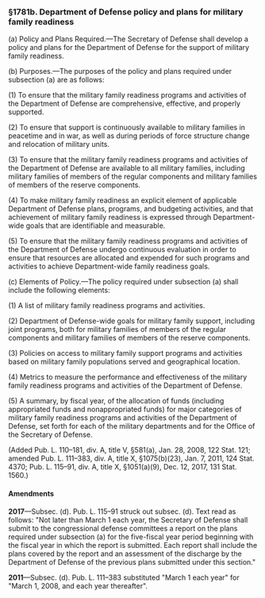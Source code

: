 ### §1781b. Department of Defense policy and plans for military family readiness ###

(a) Policy and Plans Required.—The Secretary of Defense shall develop a policy and plans for the Department of Defense for the support of military family readiness.

(b) Purposes.—The purposes of the policy and plans required under subsection (a) are as follows:

(1) To ensure that the military family readiness programs and activities of the Department of Defense are comprehensive, effective, and properly supported.

(2) To ensure that support is continuously available to military families in peacetime and in war, as well as during periods of force structure change and relocation of military units.

(3) To ensure that the military family readiness programs and activities of the Department of Defense are available to all military families, including military families of members of the regular components and military families of members of the reserve components.

(4) To make military family readiness an explicit element of applicable Department of Defense plans, programs, and budgeting activities, and that achievement of military family readiness is expressed through Department-wide goals that are identifiable and measurable.

(5) To ensure that the military family readiness programs and activities of the Department of Defense undergo continuous evaluation in order to ensure that resources are allocated and expended for such programs and activities to achieve Department-wide family readiness goals.

(c) Elements of Policy.—The policy required under subsection (a) shall include the following elements:

(1) A list of military family readiness programs and activities.

(2) Department of Defense-wide goals for military family support, including joint programs, both for military families of members of the regular components and military families of members of the reserve components.

(3) Policies on access to military family support programs and activities based on military family populations served and geographical location.

(4) Metrics to measure the performance and effectiveness of the military family readiness programs and activities of the Department of Defense.

(5) A summary, by fiscal year, of the allocation of funds (including appropriated funds and nonappropriated funds) for major categories of military family readiness programs and activities of the Department of Defense, set forth for each of the military departments and for the Office of the Secretary of Defense.

(Added Pub. L. 110–181, div. A, title V, §581(a), Jan. 28, 2008, 122 Stat. 121; amended Pub. L. 111–383, div. A, title X, §1075(b)(23), Jan. 7, 2011, 124 Stat. 4370; Pub. L. 115–91, div. A, title X, §1051(a)(9), Dec. 12, 2017, 131 Stat. 1560.)

#### Amendments ####

**2017**—Subsec. (d). Pub. L. 115–91 struck out subsec. (d). Text read as follows: "Not later than March 1 each year, the Secretary of Defense shall submit to the congressional defense committees a report on the plans required under subsection (a) for the five-fiscal year period beginning with the fiscal year in which the report is submitted. Each report shall include the plans covered by the report and an assessment of the discharge by the Department of Defense of the previous plans submitted under this section."

**2011**—Subsec. (d). Pub. L. 111–383 substituted "March 1 each year" for "March 1, 2008, and each year thereafter".